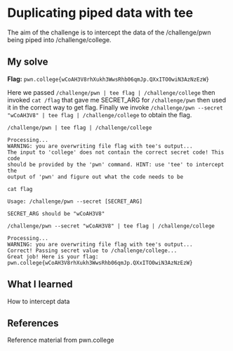 # Duplicating piped data with tee
The aim of the challenge is to intercept the data of the /challenge/pwn being piped into /challenge/college.

## My solve
**Flag:** `pwn.college{wCoAH3V8rhXukh3WwsRhb06qmJp.QXxITO0wiN3AzNzEzW}`

 Here we  passed `/challenge/pwn | tee flag | /challenge/college` then  invoked `cat /flag` that gave me SECRET_ARG for `/challenge/pwn` then used it in the correct way to get flag. 
 Finally we invoke `/challenge/pwn --secret "wCoAH3V8" | tee flag | /challenge/college` to obtain the flag.
```
/challenge/pwn | tee flag | /challenge/college

Processing...
WARNING: you are overwriting file flag with tee's output...
The input to 'college' does not contain the correct secret code! This code
should be provided by the 'pwn' command. HINT: use 'tee' to intercept the
output of 'pwn' and figure out what the code needs to be

cat flag

Usage: /challenge/pwn --secret [SECRET_ARG]

SECRET_ARG should be "wCoAH3V8"

/challenge/pwn --secret "wCoAH3V8" | tee flag | /challenge/college 

Processing...
WARNING: you are overwriting file flag with tee's output...
Correct! Passing secret value to /challenge/college...
Great job! Here is your flag:
pwn.college{wCoAH3V8rhXukh3WwsRhb06qmJp.QXxITO0wiN3AzNzEzW}
```

## What I learned
How to intercept data

## References 
Reference material from pwn.college
